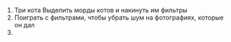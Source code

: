 1. Три кота
	Выделить морды котов и накинуть им фильтры
2. Поиграть с фильтрами, чтобы убрать шум на фотографиях, которые он дал
3. 